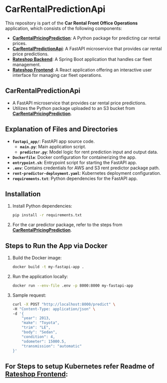 # CarRentalPredictionApi

This repository is part of the **Car Rental Front Office Operations** application, which consists of the following components:

- [**CarRentalPricingPrediction**](https://github.com/mj301296/CarRentalPricingPrediction): A Python package for predicting car rental prices.
- [**CarRentalPredictionApi**](https://github.com/mj301296/CarRentalPredictionApi): A FastAPI microservice that provides car rental price predictions.
- [**Rateshop Backend**](https://github.com/mj301296/RateShop): A Spring Boot application that handles car fleet management.
- [**Rateshop Frontend**](https://github.com/mj301296/rateshop-frontend): A React application offering an interactive user interface for managing car fleet operations.

## CarRentalPredictionApi

- A FastAPI microservice that provides car rental price predictions.
- Utilizes the Python package uploaded to an S3 bucket from [**CarRentalPricingPrediction**](https://github.com/mj301296/CarRentalPricingPrediction).

## Explanation of Files and Directories

- **`fastapi_app/`**: FastAPI app source code.
  - **`main.py`**: Main application script.
  - **`predictor.py`**: Model logic for rent prediction input and output data.
- **`Dockerfile`**: Docker configuration for containerizing the app.
- **`entrypoint.sh`**: Entrypoint script for starting the FastAPI app.
- **`.env`**: Contains credentials for AWS and S3 rent predictor package path.
- **`rent-predictor-deployment.yaml`**: Kubernetes deployment configuration.
- **`requirements.txt`**: Python dependencies for the FastAPI app.

## Installation

1. Install Python dependencies:

    ```bash
    pip install -r requirements.txt
    ```

2. For the car predictor package, refer to the steps from [**CarRentalPricingPrediction**](https://github.com/mj301296/CarRentalPricingPrediction).

## Steps to Run the App via Docker

1. Build the Docker image:

    ```bash
    docker build -t my-fastapi-app .
    ```

2. Run the application locally:

    ```bash
    docker run --env-file .env -p 8000:8000 my-fastapi-app
    ```

3. Sample request:

    ```bash
    curl -X POST "http://localhost:8000/predict" \
    -H "Content-Type: application/json" \
    -d '{
        "year": 2013,
        "make": "Toyota",
        "trim": "LE",
        "body": "Sedan",
        "condition": 4,
        "odometer": 15000.5,
        "transmission": "automatic"
    }'
    ```
## For Steps to setup Kubernetes refer Readme of [**Rateshop Frontend**](https://github.com/mj301296/rateshop-frontend):
